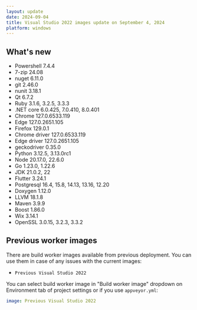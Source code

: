 ```yaml
---
layout: update
date: 2024-09-04
title: Visual Studio 2022 images update on September 4, 2024
platform: windows
---
```


## What's new

* Powershell 7.4.4
* 7-zip 24.08
* nuget 6.11.0
* git 2.46.0
* nunit 3.18.1
* Qt 6.7.2
* Ruby 3.1.6, 3.2.5, 3.3.3
* .NET core 6.0.425, 7.0.410, 8.0.401
* Chrome 127.0.6533.119
* Edge 127.0.2651.105
* Firefox 129.0.1
* Chrome driver 127.0.6533.119
* Edge driver 127.0.2651.105
* geckodriver 0.35.0
* Python 3.12.5, 3.13.0rc1
* Node 20.17.0, 22.6.0
* Go 1.23.0, 1.22.6
* JDK 21.0.2, 22
* Flutter 3.24.1
* Postgresql 16.4, 15.8, 14.13, 13.16, 12.20
* Doxygen 1.12.0
* LLVM 18.1.8
* Maven 3.9.9
* Boost 1.86.0
* Wix 3.14.1
* OpenSSL 3.0.15, 3.2.3, 3.3.2


## Previous worker images

There are build worker images available from previous deployment. You can use them in case of any issues with the current images:

* `Previous Visual Studio 2022`

You can select build worker image in "Build worker image" dropdown on Environment tab of project settings or if you use `appveyor.yml`:

```yaml
image: Previous Visual Studio 2022
```
